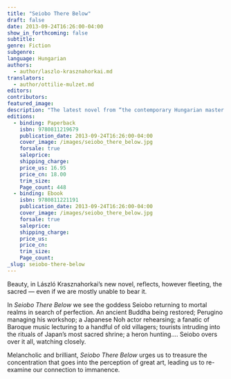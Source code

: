 ```yaml
---
title: "Seiobo There Below"
draft: false
date: 2013-09-24T16:26:00-04:00
show_in_forthcoming: false
subtitle:
genre: Fiction
subgenre:
language: Hungarian
authors:
  - author/laszlo-krasznahorkai.md
translators:
  - author/ottilie-mulzet.md
editors:
contributors:
featured_image:
description: "The latest novel from “the contemporary Hungarian master of the apocalypse” (Susan Sontag) "
editions:
  - binding: Paperback
    isbn: 9780811219679
    publication_date: 2013-09-24T16:26:00-04:00
    cover_image: /images/seiobo_there_below.jpg
    forsale: true
    saleprice:
    shipping_charge:
    price_us: 16.95
    price_cn: 18.00
    trim_size:
    Page_count: 448
  - binding: Ebook
    isbn: 9780811221191
    publication_date: 2013-09-24T16:26:00-04:00
    cover_image: /images/seiobo_there_below.jpg
    forsale: true
    saleprice:
    shipping_charge:
    price_us:
    price_cn:
    trim_size:
    Page_count:
_slug: seiobo-there-below
---
```


Beauty, in László Krasznahorkai’s new novel, reflects, however fleeting, the sacred — even if we are mostly unable to bear it.

In _Seiobo There Below_ we see the goddess Seiobo returning to mortal realms in search of perfection. An ancient Buddha being restored; Perugino managing his workshop; a Japanese Noh actor rehearsing; a fanatic of Baroque music lecturing to a handful of old villagers; tourists intruding into the rituals of Japan’s most sacred shrine; a heron hunting.… Seiobo overs over it all, watching closely.

Melancholic and brilliant, _Seiobo There Below_ urges us to treasure the concentration that goes into the perception of great art, leading us to re-examine our connection to immanence. 

